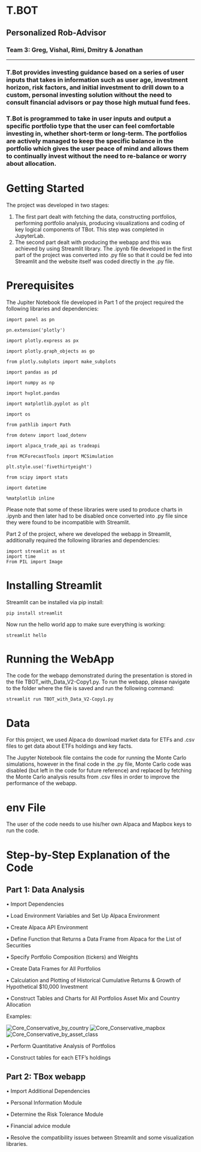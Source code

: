 # T.BOT

## Personalized Rob-Advisor

### Team 3: Greg, Vishal, Rimi, Dmitry & Jonathan
________________________
### T.Bot provides investing guidance based on a series of user inputs that takes in information such as user age, investment horizon, risk factors, and initial investment to drill down to a custom, personal investing solution without the need to consult financial advisors or pay those high mutual fund fees. 

### T.Bot is programmed to take in user inputs and output a specific portfolio type that the user can feel comfortable investing in, whether short-term or long-term. The portfolios are actively managed to keep the specific balance in the portfolio which gives the user peace of mind and allows them to continually invest without the need to re-balance or worry about allocation.


# Getting Started

The project was developed in two stages:
1.	The first part dealt with fetching the data, constructing portfolios, performing portfolio analysis, producing visualizations and coding of key logical components of TBot. This step was completed in JupyterLab.
2.	The second part dealt with producing the webapp and this was achieved by using Streamlit library. The .ipynb file developed in the first part of the project was converted into .py file so that it could be fed into Streamlit and the website itself was coded directly in the .py file.
 
# Prerequisites
The Jupiter Notebook file developed in Part 1 of the project required the following libraries and dependencies:

```
import panel as pn

pn.extension('plotly')

import plotly.express as px

import plotly.graph_objects as go

from plotly.subplots import make_subplots

import pandas as pd

import numpy as np

import hvplot.pandas

import matplotlib.pyplot as plt

import os

from pathlib import Path

from dotenv import load_dotenv

import alpaca_trade_api as tradeapi

from MCForecastTools import MCSimulation

plt.style.use('fivethirtyeight')

from scipy import stats

import datetime

%matplotlib inline
```
Please note that some of these libraries were used to produce charts in .ipynb and then later had to be disabled once converted into .py file since they were found to be incompatible with Streamlit.


Part 2 of the project, where we developed the webapp in Streamlit, additionally required the following libraries and dependencies:
```
import streamlit as st
import time
From PIL import Image
```

# Installing Streamlit

Streamlit can be installed via pip install:
```
pip install streamlit
```
Now run the hello world app to make sure everything is working:

```
streamlit hello
```
# Running the WebApp
The code for the webapp demonstrated during the presentation is stored in the file TBOT_with_Data_V2-Copy1.py. To run the webapp, please navigate to the folder where the file is saved and run the following command:

```
streamlit run TBOT_with_Data_V2-Copy1.py

```


# Data
For this project, we used Alpaca do download market data for ETFs and .csv files to get data about ETFs holdings and key facts. 

The Jupyter Notebook file contains the code for running the Monte Carlo simulations, however in the final code in the .py file, Monte Carlo code was disabled (but left in the code for future reference) and replaced by fetching the Monte Carlo analysis results from .csv files in order to improve the performance of the webapp.

# env File

The user of the code needs to use his/her own Alpaca and Mapbox keys to run the code. 

# Step-by-Step Explanation of the Code
## Part 1: Data Analysis
•	Import Dependencies

•	Load Environment Variables and Set Up Alpaca Environment

•	Create Alpaca API Environment

•	Define Function that Returns a Data Frame from Alpaca for the List of Securities

•	Specify Portfolio Composition (tickers) and Weights

•	Create Data Frames for All Portfolios

•	Calculation and Plotting of Historical Cumulative Returns & Growth of Hypothetical $10,000 Investment

•	Construct Tables and Charts for All Portfolios Asset Mix and Country Allocation

Examples:


![Core_Conservative_by_country](cc_by_country.png)
![Core_Conservative_mapbox](cc_mapbox.png)
![Core_Conservative_by_asset_class](cc_by_asset_class.png)



•	Perform Quantitative Analysis of Portfolios

•	Construct tables for each ETF’s holdings

## Part 2: TBox webapp

•	Import Additional Dependencies

•	Personal Information Module

•	Determine the Risk Tolerance Module

•	Financial advice module

•	Resolve the compatibility issues between Streamlit and some visualization libraries.

